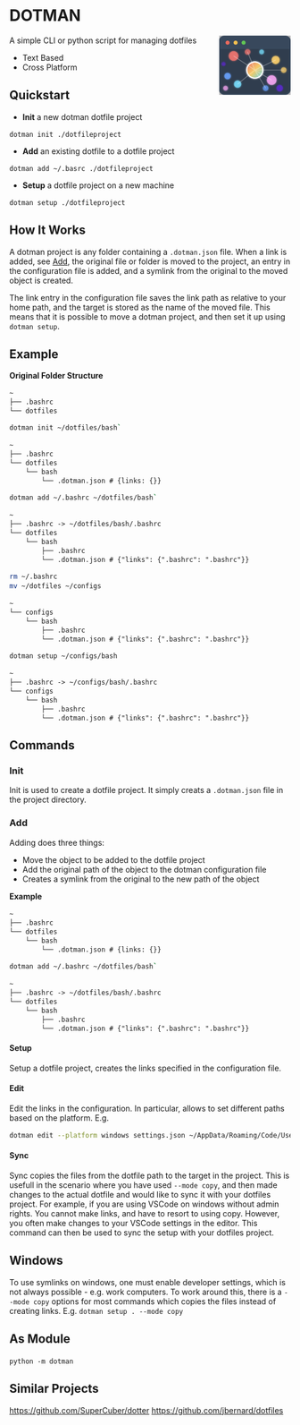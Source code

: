 # DOTMAN

<img align="right" src="./assets/dotman-icon.png" width="128px" style="padding-left:20px"> 

A simple CLI or python script for managing dotfiles

- Text Based 
- Cross Platform

## Quickstart

- **Init** a new dotman dotfile project
```
dotman init ./dotfileproject
```

- **Add** an existing dotfile to a dotfile project
```
dotman add ~/.basrc ./dotfileproject
```

- **Setup** a dotfile project on a new machine
```
dotman setup ./dotfileproject
```

## How It Works
A dotman project is any folder containing a `.dotman.json` file.
When a link is added, see [Add](#add), the original file or folder is moved to the project, 
an entry in the configuration file is added, and 
a symlink from the original to the moved object is created.

The link entry in the configuration file saves the link path as relative to your home path,
and the target is stored as the name of the moved file.
This means that it is possible to move a dotman project, and 
then set it up using `dotman setup`.


## Example

**Original Folder Structure**
```
~
├── .bashrc
└── dotfiles
```

```bash
dotman init ~/dotfiles/bash`
```

```
~
├── .bashrc
└── dotfiles
    └── bash
        └── .dotman.json # {links: {}}
```

```bash
dotman add ~/.bashrc ~/dotfiles/bash`
```

```
~
├── .bashrc -> ~/dotfiles/bash/.bashrc
└── dotfiles
    └── bash
        ├── .bashrc
        └── .dotman.json # {"links": {".bashrc": ".bashrc"}}
```

```bash
rm ~/.bashrc
mv ~/dotfiles ~/configs
```

```
~
└── configs
    └── bash
        ├── .bashrc
        └── .dotman.json # {"links": {".bashrc": ".bashrc"}}
```

```bash
dotman setup ~/configs/bash
```

```
~
├── .bashrc -> ~/configs/bash/.bashrc
└── configs
    └── bash
        ├── .bashrc
        └── .dotman.json # {"links": {".bashrc": ".bashrc"}}
```


## Commands

### Init
Init is used to create a dotfile project.
It simply creats a `.dotman.json` file in the project directory.


### Add
Adding does three things:
- Move the object to be added to the dotfile project
- Add the original path of the object to the dotman configuration file
- Creates a symlink from the original to the new path of the object


**Example**
```
~
├── .bashrc
└── dotfiles
    └── bash
        └── .dotman.json # {links: {}}
```

```bash
dotman add ~/.bashrc ~/dotfiles/bash`
```

```
~
├── .bashrc -> ~/dotfiles/bash/.bashrc
└── dotfiles
    └── bash
        ├── .bashrc
        └── .dotman.json # {"links": {".bashrc": ".bashrc"}}
```

#### Setup
Setup a dotfile project, creates the links specified in the configuration file.

#### Edit
Edit the links in the configuration.
In particular, allows to set different paths based on the platform. 
E.g.
```bash
dotman edit --platform windows settings.json ~/AppData/Roaming/Code/User/settings.json
```


#### Sync
Sync copies the files from the dotfile path to the target in the project.
This is usefull in the scenario where you have used `--mode copy`, and then made changes to the actual dotfile and would like to sync it with your dotfiles project.
For example, if you are using VSCode on windows without admin rights. 
You cannot make links, and have to resort to using copy. However, you often make changes to your VSCode settings in the editor.
This command can then be used to sync the setup with your dotfiles project.


## Windows
To use symlinks on windows, one must enable developer settings, which is not always possible - e.g. work computers.
To work around this, there is a `--mode copy` options for most commands which copies the files instead of creating links.
E.g. `dotman setup . --mode copy`


## As Module
`python -m dotman`

## Similar Projects

https://github.com/SuperCuber/dotter
https://github.com/jbernard/dotfiles
